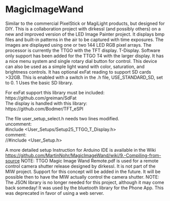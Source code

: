 # MagicImageWand
Similar to the commercial PixelStick or MagiLight products, but designed for DIY.
This is a collaboration project with dirkessl (and possibly others) on a new and improved version of the LED Image Painter project.
It displays bmp files and built-in patterns in the air to be captured with time exposures.
The images are displayed using one or two 144 LED RGB pixel arrays.
The processor is currently the TTGO with the TFT display. T-Display. Software only support has been added for the TTGO T4 with the larger display.
It has a nice menu system and single rotary dial button for control.
This device can also be used as a simple light wand with color, saturation, and brightness controls.
It has optional exFat reading to support SD cards >32GB. This is enabled with a switch in the .h file, USE_STANDARD_SD, set to 0. 1 Uses the basic SD library.
<p>For exFat support this library must be included: https://github.com/greiman/SdFat
<br>The display is handled with this library: https://github.com/Bodmer/TFT_eSPI
<p>The file user_setup_select.h needs two lines modified.
<br>uncomment:
<br>#include &ltUser_Setups/Setup25_TTGO_T_Display.h&gt 
<br>comment:
<br>//#include &ltUser_Setup.h&gt

A more detailed setup Instruction for Arduino IDE is available in the Wiki https://github.com/MartinNohr/MagicImageWand/wiki/9.-Compiling-from-source
NOTE: TTGO Magic Image Wand Remote.pdf is used for a remote control camera shutter release designed by dirkessl. It is not part of the MIW project. Support for this concept will be added in the future. It will be possible then to have the MIW actually control the camera shutter.
  NOTE: The JSON library is no longer needed for this project, although it may come back someday! It was used by the bluetooth library for the Phone App. This was deprecated in favor of using a web server.
